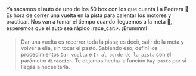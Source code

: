 <gs-toolbox toolbox-url="https://raw.githubusercontent.com/MumukiProject/mumuki-guia-gobstones-la-pedrera/master/assets/toolbox_1587055725907.xml"></gs-toolbox>

<gs-attire attire-url="https://raw.githubusercontent.com/MumukiProject/mumuki-guia-gobstones-la-pedrera/master/assets/attires/config_1587411171561.json"></gs-attire>

Ya sacamos el auto de uno de los 50 box con los que cuenta La Pedrera :wrench:. Es hora de correr una vuelta en la pista para calentar los motores y practicar. Nos van a tomar el tiempo cuando lleguemos a la meta :checkered_flag:, esperemos que el auto sea rápido :race_car::zap:. ¡Brummm!

> Dar una vuelta es recorrer toda la pista; es decir, salir de la meta y volver a ella, sin tocar el pasto. Sabiendo eso, definí los procedimientos `Dar vuelta` e `Ir al borde de la pista` con el parámetro `direccion`. Te dejamos hecha la función `hay pasto` por si llegás a necesitarla.
